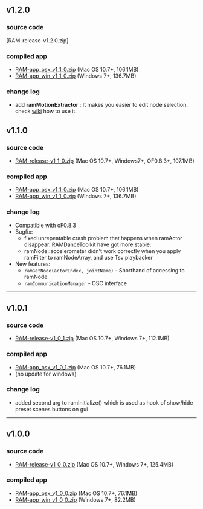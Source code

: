 ## v1.2.0

### source code
[RAM-release-v1.2.0.zip]

### compiled app
- [RAM-app_osx_v1_1_0.zip](https://github.com/YCAMInterlab/RAMDanceToolkit/releases/download/v1.1.0/RAM-app_osx_v1_1_0.zip) (Mac OS 10.7+, 106.1MB)
- [RAM-app_win_v1_1_0.zip](https://github.com/YCAMInterlab/RAMDanceToolkit/releases/download/v1.1.0/RAM-app_win_v1_1_0.zip) (Windows 7+, 136.7MB)

### change log
- add **ramMotionExtractor** : It makes you easier to edit node selection. check [wiki](https://github.com/YCAMInterlab/RAMDanceToolkit/wiki/RAM-API-Reference-MotionExtractor_jp) how to use it.


## v1.1.0

### source code
- [RAM-release-v1_1_0.zip](https://github.com/YCAMInterlab/RAMDanceToolkit/releases/download/v1.1.0/RAM-release-v1_1_0.zip) (Mac OS 10.7+, Windows7+, OF0.8.3+, 107.1MB)

### compiled app
- [RAM-app_osx_v1_1_0.zip](https://github.com/YCAMInterlab/RAMDanceToolkit/releases/download/v1.1.0/RAM-app_osx_v1_1_0.zip) (Mac OS 10.7+, 106.1MB)
- [RAM-app_win_v1_1_0.zip](https://github.com/YCAMInterlab/RAMDanceToolkit/releases/download/v1.1.0/RAM-app_win_v1_1_0.zip) (Windows 7+, 136.7MB)

### change log

- Compatible with oF0.8.3
- Bugfix:
  - fixed unrepeatable crash problem that happens when ramActor disappear. RAMDanceToolkit have got more stable.
  - ramNode::accelerometer didn't work correctly when you apply ramFilter to ramNodeArray, and use Tsv playbacker
- New features:
  - `ramGetNode(actorIndex, jointName)` - Shorthand of accessing to ramNode
  - `ramCommunicationManager` - OSC interface


---


## v1.0.1

### source code
- [RAM-release-v1_0_1.zip](https://github.com/YCAMInterlab/RAMDanceToolkit/releases/download/v1.0.1/RAM-release-v1_0_1.zip) (Mac OS 10.7+, Windows 7+, 112.1MB)

### compiled app
- [RAM-app_osx_v1_0_1.zip](https://github.com/YCAMInterlab/RAMDanceToolkit/releases/download/v1.0.1/RAM-app_osx_v1_0_1.zip) (Mac OS 10.7+, 76.1MB)
- (no update for windows)

### change log

- added second arg to ramInitialize() which is used as hook of show/hide preset scenes buttons on gui


---


## v1.0.0

### source code
- [RAM-release-v1_0_0.zip](https://github.com/YCAMInterlab/RAMDanceToolkit/releases/download/v1.0.0/RAM-release-v1_0_0.zip) (Mac OS 10.7+, Windows 7+, 125.4MB)

### compiled app
- [RAM-app_osx_v1_0_0.zip](https://github.com/YCAMInterlab/RAMDanceToolkit/releases/download/v1.0.0/RAM-app_osx_v1_0_0.zip) (Mac OS 10.7+, 76.1MB)
- [RAM-app_win_v1_0_0.zip](https://github.com/YCAMInterlab/RAMDanceToolkit/releases/download/v1.0.0/RAM-app_win_v1_0_0.zip) (Windows 7+, 82.2MB)

